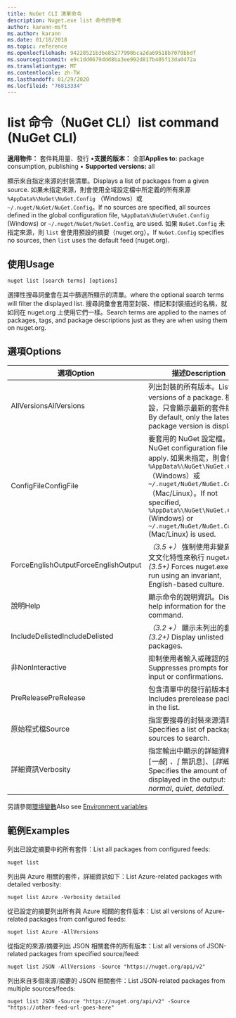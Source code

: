 ```yaml
---
title: NuGet CLI 清單命令
description: Nuget.exe list 命令的參考
author: karann-msft
ms.author: karann
ms.date: 01/18/2018
ms.topic: reference
ms.openlocfilehash: 94228521b3be85277990bca2da69518b7070bbdf
ms.sourcegitcommit: e9c1dd0679ddd8ba3ee992d817b405f13da0472a
ms.translationtype: MT
ms.contentlocale: zh-TW
ms.lasthandoff: 01/29/2020
ms.locfileid: "76813334"
---
```

# <a name="list-command-nuget-cli"></a><span data-ttu-id="b694e-103">list 命令（NuGet CLI）</span><span class="sxs-lookup"><span data-stu-id="b694e-103">list command (NuGet CLI)</span></span>

<span data-ttu-id="b694e-104">**適用物件：** 套件耗用量、發行 &bullet;**支援的版本：** 全部</span><span class="sxs-lookup"><span data-stu-id="b694e-104">**Applies to:** package consumption, publishing &bullet; **Supported versions:** all</span></span>

<span data-ttu-id="b694e-105">顯示來自指定來源的封裝清單。</span><span class="sxs-lookup"><span data-stu-id="b694e-105">Displays a list of packages from a given source.</span></span> <span data-ttu-id="b694e-106">如果未指定來源，則會使用全域設定檔中所定義的所有來源 `%AppData%\NuGet\NuGet.Config` （Windows）或 `~/.nuget/NuGet/NuGet.Config`。</span><span class="sxs-lookup"><span data-stu-id="b694e-106">If no sources are specified, all sources defined in the global configuration file, `%AppData%\NuGet\NuGet.Config` (Windows) or `~/.nuget/NuGet/NuGet.Config`, are used.</span></span> <span data-ttu-id="b694e-107">如果 `NuGet.Config` 未指定來源，則 `list` 會使用預設的摘要（nuget.org）。</span><span class="sxs-lookup"><span data-stu-id="b694e-107">If `NuGet.Config` specifies no sources, then `list` uses the default feed (nuget.org).</span></span>

## <a name="usage"></a><span data-ttu-id="b694e-108">使用</span><span class="sxs-lookup"><span data-stu-id="b694e-108">Usage</span></span>

```cli
nuget list [search terms] [options]
```

<span data-ttu-id="b694e-109">選擇性搜尋詞彙會在其中篩選所顯示的清單。</span><span class="sxs-lookup"><span data-stu-id="b694e-109">where the optional search terms will filter the displayed list.</span></span> <span data-ttu-id="b694e-110">搜尋詞彙會套用至封裝、標記和封裝描述的名稱，就如同在 nuget.org 上使用它們一樣。</span><span class="sxs-lookup"><span data-stu-id="b694e-110">Search terms are applied to the names of packages, tags, and package descriptions just as they are when using them on nuget.org.</span></span>

## <a name="options"></a><span data-ttu-id="b694e-111">選項</span><span class="sxs-lookup"><span data-stu-id="b694e-111">Options</span></span>

| <span data-ttu-id="b694e-112">選項</span><span class="sxs-lookup"><span data-stu-id="b694e-112">Option</span></span> | <span data-ttu-id="b694e-113">描述</span><span class="sxs-lookup"><span data-stu-id="b694e-113">Description</span></span> |
| --- | --- |
| <span data-ttu-id="b694e-114">AllVersions</span><span class="sxs-lookup"><span data-stu-id="b694e-114">AllVersions</span></span> | <span data-ttu-id="b694e-115">列出封裝的所有版本。</span><span class="sxs-lookup"><span data-stu-id="b694e-115">List all versions of a package.</span></span> <span data-ttu-id="b694e-116">根據預設，只會顯示最新的套件版本。</span><span class="sxs-lookup"><span data-stu-id="b694e-116">By default, only the latest package version is displayed.</span></span> |
| <span data-ttu-id="b694e-117">ConfigFile</span><span class="sxs-lookup"><span data-stu-id="b694e-117">ConfigFile</span></span> | <span data-ttu-id="b694e-118">要套用的 NuGet 設定檔。</span><span class="sxs-lookup"><span data-stu-id="b694e-118">The NuGet configuration file to apply.</span></span> <span data-ttu-id="b694e-119">如果未指定，則會使用 `%AppData%\NuGet\NuGet.Config` （Windows）或 `~/.nuget/NuGet/NuGet.Config` （Mac/Linux）。</span><span class="sxs-lookup"><span data-stu-id="b694e-119">If not specified, `%AppData%\NuGet\NuGet.Config` (Windows) or `~/.nuget/NuGet/NuGet.Config` (Mac/Linux) is used.</span></span>|
| <span data-ttu-id="b694e-120">ForceEnglishOutput</span><span class="sxs-lookup"><span data-stu-id="b694e-120">ForceEnglishOutput</span></span> | <span data-ttu-id="b694e-121">*（3.5 +）* 強制使用非變異的英文文化特性來執行 nuget.exe。</span><span class="sxs-lookup"><span data-stu-id="b694e-121">*(3.5+)* Forces nuget.exe to run using an invariant, English-based culture.</span></span> |
| <span data-ttu-id="b694e-122">說明</span><span class="sxs-lookup"><span data-stu-id="b694e-122">Help</span></span> | <span data-ttu-id="b694e-123">顯示命令的說明資訊。</span><span class="sxs-lookup"><span data-stu-id="b694e-123">Displays help information for the command.</span></span> |
| <span data-ttu-id="b694e-124">IncludeDelisted</span><span class="sxs-lookup"><span data-stu-id="b694e-124">IncludeDelisted</span></span> | <span data-ttu-id="b694e-125">*（3.2 +）* 顯示未列出的套件。</span><span class="sxs-lookup"><span data-stu-id="b694e-125">*(3.2+)* Display unlisted packages.</span></span> |
| <span data-ttu-id="b694e-126">非</span><span class="sxs-lookup"><span data-stu-id="b694e-126">NonInteractive</span></span> | <span data-ttu-id="b694e-127">抑制使用者輸入或確認的提示。</span><span class="sxs-lookup"><span data-stu-id="b694e-127">Suppresses prompts for user input or confirmations.</span></span> |
| <span data-ttu-id="b694e-128">PreRelease</span><span class="sxs-lookup"><span data-stu-id="b694e-128">PreRelease</span></span> | <span data-ttu-id="b694e-129">包含清單中的發行前版本套件。</span><span class="sxs-lookup"><span data-stu-id="b694e-129">Includes prerelease packages in the list.</span></span> |
| <span data-ttu-id="b694e-130">原始程式檔</span><span class="sxs-lookup"><span data-stu-id="b694e-130">Source</span></span> | <span data-ttu-id="b694e-131">指定要搜尋的封裝來源清單。</span><span class="sxs-lookup"><span data-stu-id="b694e-131">Specifies a list of packages sources to search.</span></span> |
| <span data-ttu-id="b694e-132">詳細資訊</span><span class="sxs-lookup"><span data-stu-id="b694e-132">Verbosity</span></span> | <span data-ttu-id="b694e-133">指定輸出中顯示的詳細資料量： [*一般*] *、[* 無訊息]、[*詳細*]。</span><span class="sxs-lookup"><span data-stu-id="b694e-133">Specifies the amount of detail displayed in the output: *normal*, *quiet*, *detailed*.</span></span> |

<span data-ttu-id="b694e-134">另請參閱[環境變數](cli-ref-environment-variables.md)</span><span class="sxs-lookup"><span data-stu-id="b694e-134">Also see [Environment variables](cli-ref-environment-variables.md)</span></span>

## <a name="examples"></a><span data-ttu-id="b694e-135">範例</span><span class="sxs-lookup"><span data-stu-id="b694e-135">Examples</span></span>

<span data-ttu-id="b694e-136">列出已設定摘要中的所有套件：</span><span class="sxs-lookup"><span data-stu-id="b694e-136">List all packages from configured feeds:</span></span>
```
nuget list
```
<span data-ttu-id="b694e-137">列出與 Azure 相關的套件，詳細資訊如下：</span><span class="sxs-lookup"><span data-stu-id="b694e-137">List Azure-related packages with detailed verbosity:</span></span>
```
nuget list Azure -Verbosity detailed
```
<span data-ttu-id="b694e-138">從已設定的摘要列出所有與 Azure 相關的套件版本：</span><span class="sxs-lookup"><span data-stu-id="b694e-138">List all versions of Azure-related packages from configured feeds:</span></span>
```
nuget list Azure -AllVersions
```
<span data-ttu-id="b694e-139">從指定的來源/摘要列出 JSON 相關套件的所有版本：</span><span class="sxs-lookup"><span data-stu-id="b694e-139">List all versions of JSON-related packages from specified source/feed:</span></span>
```
nuget list JSON -AllVersions -Source "https://nuget.org/api/v2"
```
<span data-ttu-id="b694e-140">列出來自多個來源/摘要的 JSON 相關套件：</span><span class="sxs-lookup"><span data-stu-id="b694e-140">List JSON-related packages from multiple sources/feeds:</span></span>
```
nuget list JSON -Source "https://nuget.org/api/v2" -Source "https://other-feed-url-goes-here"
```


